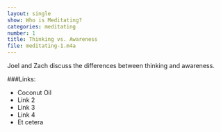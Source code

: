 ```yaml
---
layout: single
show: Who is Meditating?
categories: meditating
number: 1
title: Thinking vs. Awareness
file: meditating-1.m4a
---
```


Joel and Zach discuss the differences between thinking and awareness.

###Links:

* Coconut Oil
* Link 2
* Link 3
* Link 4
* Et cetera
